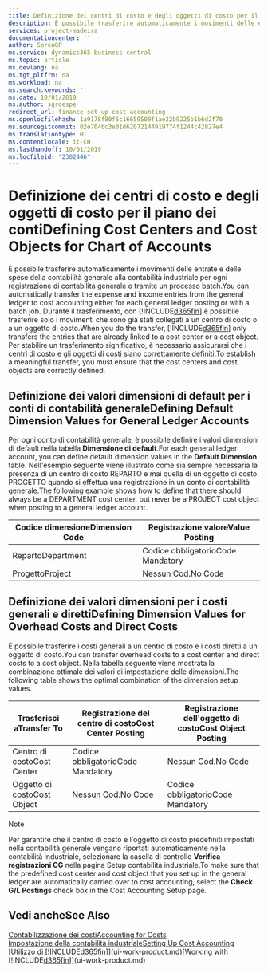 ```yaml
---
title: Definizione dei centri di costo e degli oggetti di costo per il piano dei conti | Microsoft Docs
description: È possibile trasferire automaticamente i movimenti delle entrate e delle spese della contabilità generale alla contabilità industriale per ogni registrazione di contabilità generale o tramite un processo batch. Durante il trasferimento, il sistema trasferisce solo i movimenti che sono già stati collegati a un centro di costo o a un oggetto di costo. Per stabilire un trasferimento significativo, è necessario assicurarsi che i centri di costo e gli oggetti di costi siano correttamente definiti.
services: project-madeira
documentationcenter: ''
author: SorenGP
ms.service: dynamics365-business-central
ms.topic: article
ms.devlang: na
ms.tgt_pltfrm: na
ms.workload: na
ms.search.keywords: ''
ms.date: 10/01/2019
ms.author: sgroespe
redirect_url: finance-set-up-cost-accounting
ms.openlocfilehash: 1a9178f80f6c16659509f1ae22b9225b1b6d2f70
ms.sourcegitcommit: 02e704bc3e01d62072144919774f1244c42827e4
ms.translationtype: HT
ms.contentlocale: it-CH
ms.lasthandoff: 10/01/2019
ms.locfileid: "2302446"
---
```

# <a name="defining-cost-centers-and-cost-objects-for-chart-of-accounts"></a><span data-ttu-id="b948e-105">Definizione dei centri di costo e degli oggetti di costo per il piano dei conti</span><span class="sxs-lookup"><span data-stu-id="b948e-105">Defining Cost Centers and Cost Objects for Chart of Accounts</span></span>
<span data-ttu-id="b948e-106">È possibile trasferire automaticamente i movimenti delle entrate e delle spese della contabilità generale alla contabilità industriale per ogni registrazione di contabilità generale o tramite un processo batch.</span><span class="sxs-lookup"><span data-stu-id="b948e-106">You can automatically transfer the expense and income entries from the general ledger to cost accounting either for each general ledger posting or with a batch job.</span></span> <span data-ttu-id="b948e-107">Durante il trasferimento, con [!INCLUDE[d365fin](includes/d365fin_md.md)] è possibile trasferire solo i movimenti che sono già stati collegati a un centro di costo o a un oggetto di costo.</span><span class="sxs-lookup"><span data-stu-id="b948e-107">When you do the transfer, [!INCLUDE[d365fin](includes/d365fin_md.md)] only transfers the entries that are already linked to a cost center or a cost object.</span></span> <span data-ttu-id="b948e-108">Per stabilire un trasferimento significativo, è necessario assicurarsi che i centri di costo e gli oggetti di costi siano correttamente definiti.</span><span class="sxs-lookup"><span data-stu-id="b948e-108">To establish a meaningful transfer, you must ensure that the cost centers and cost objects are correctly defined.</span></span>  

## <a name="defining-default-dimension-values-for-general-ledger-accounts"></a><span data-ttu-id="b948e-109">Definizione dei valori dimensioni di default per i conti di contabilità generale</span><span class="sxs-lookup"><span data-stu-id="b948e-109">Defining Default Dimension Values for General Ledger Accounts</span></span>  
<span data-ttu-id="b948e-110">Per ogni conto di contabilità generale, è possibile definire i valori dimensioni di default nella tabella **Dimensione di default**.</span><span class="sxs-lookup"><span data-stu-id="b948e-110">For each general ledger account, you can define default dimension values in the **Default Dimension** table.</span></span> <span data-ttu-id="b948e-111">Nell'esempio seguente viene illustrato come sia sempre necessaria la presenza di un centro di costo REPARTO e mai quella di un oggetto di costo PROGETTO quando si effettua una registrazione in un conto di contabilità generale.</span><span class="sxs-lookup"><span data-stu-id="b948e-111">The following example shows how to define that there should always be a DEPARTMENT cost center, but never be a PROJECT cost object when posting to a general ledger account.</span></span>  

|<span data-ttu-id="b948e-112">**Codice dimensione**</span><span class="sxs-lookup"><span data-stu-id="b948e-112">**Dimension Code**</span></span>|<span data-ttu-id="b948e-113">**Registrazione valore**</span><span class="sxs-lookup"><span data-stu-id="b948e-113">**Value Posting**</span></span>|  
|------------------------------------------|-----------------------------------------|  
|<span data-ttu-id="b948e-114">Reparto</span><span class="sxs-lookup"><span data-stu-id="b948e-114">Department</span></span>|<span data-ttu-id="b948e-115">Codice obbligatorio</span><span class="sxs-lookup"><span data-stu-id="b948e-115">Code Mandatory</span></span>|  
|<span data-ttu-id="b948e-116">Progetto</span><span class="sxs-lookup"><span data-stu-id="b948e-116">Project</span></span>|<span data-ttu-id="b948e-117">Nessun Cod.</span><span class="sxs-lookup"><span data-stu-id="b948e-117">No Code</span></span>|  

## <a name="defining-dimension-values-for-overhead-costs-and-direct-costs"></a><span data-ttu-id="b948e-118">Definizione dei valori dimensioni per i costi generali e diretti</span><span class="sxs-lookup"><span data-stu-id="b948e-118">Defining Dimension Values for Overhead Costs and Direct Costs</span></span>  
 <span data-ttu-id="b948e-119">È possibile trasferire i costi generali a un centro di costo e i costi diretti a un oggetto di costo.</span><span class="sxs-lookup"><span data-stu-id="b948e-119">You can transfer overhead costs to a cost center and direct costs to a cost object.</span></span> <span data-ttu-id="b948e-120">Nella tabella seguente viene mostrata la combinazione ottimale dei valori di impostazione delle dimensioni.</span><span class="sxs-lookup"><span data-stu-id="b948e-120">The following table shows the optimal combination of the dimension setup values.</span></span>  

|<span data-ttu-id="b948e-121">Trasferisci a</span><span class="sxs-lookup"><span data-stu-id="b948e-121">Transfer To</span></span>|<span data-ttu-id="b948e-122">Registrazione del centro di costo</span><span class="sxs-lookup"><span data-stu-id="b948e-122">Cost Center Posting</span></span>|<span data-ttu-id="b948e-123">Registrazione dell'oggetto di costo</span><span class="sxs-lookup"><span data-stu-id="b948e-123">Cost Object Posting</span></span>|  
|-----------------|-------------------------|-------------------------|  
|<span data-ttu-id="b948e-124">Centro di costo</span><span class="sxs-lookup"><span data-stu-id="b948e-124">Cost Center</span></span>|<span data-ttu-id="b948e-125">Codice obbligatorio</span><span class="sxs-lookup"><span data-stu-id="b948e-125">Code Mandatory</span></span>|<span data-ttu-id="b948e-126">Nessun Cod.</span><span class="sxs-lookup"><span data-stu-id="b948e-126">No Code</span></span>|  
|<span data-ttu-id="b948e-127">Oggetto di costo</span><span class="sxs-lookup"><span data-stu-id="b948e-127">Cost Object</span></span>|<span data-ttu-id="b948e-128">Nessun Cod.</span><span class="sxs-lookup"><span data-stu-id="b948e-128">No Code</span></span>|<span data-ttu-id="b948e-129">Codice obbligatorio</span><span class="sxs-lookup"><span data-stu-id="b948e-129">Code Mandatory</span></span>|  

> [!NOTE]  
>  <span data-ttu-id="b948e-130">Per garantire che il centro di costo e l'oggetto di costo predefiniti impostati nella contabilità generale vengano riportati automaticamente nella contabilità industriale, selezionare la casella di controllo **Verifica registrazioni CG** nella pagina Setup contabilità industriale.</span><span class="sxs-lookup"><span data-stu-id="b948e-130">To make sure that the predefined cost center and cost object that you set up in the general ledger are automatically carried over to cost accounting, select the **Check G/L Postings** check box in the Cost Accounting Setup page.</span></span>  

## <a name="see-also"></a><span data-ttu-id="b948e-131">Vedi anche</span><span class="sxs-lookup"><span data-stu-id="b948e-131">See Also</span></span>  
[<span data-ttu-id="b948e-132">Contabilizzazione dei costi</span><span class="sxs-lookup"><span data-stu-id="b948e-132">Accounting for Costs</span></span>](finance-manage-cost-accounting.md)  
[<span data-ttu-id="b948e-133">Impostazione della contabilità industriale</span><span class="sxs-lookup"><span data-stu-id="b948e-133">Setting Up Cost Accounting</span></span>](finance-set-up-cost-accounting.md)  
<span data-ttu-id="b948e-134">[Utilizzo di [!INCLUDE[d365fin](includes/d365fin_md.md)]](ui-work-product.md)</span><span class="sxs-lookup"><span data-stu-id="b948e-134">[Working with [!INCLUDE[d365fin](includes/d365fin_md.md)]](ui-work-product.md)</span></span>
